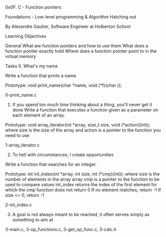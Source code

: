 0x0F. C - Function pointers

Foundations - Low-level programming & Algorithm  Hatching out

By Alexandre Gautier, Software Engineer at Holberton School


Learning Objectives

General
What are function pointers and how to use them
What does a function pointer exactly hold
Where does a function pointer point to in the virtual memory


Tasks
0. What's my name

Write a function that prints a name.

Prototype: void print_name(char *name, void (*f)(char *));*

0-print_name.c



1. If you spend too much time thinking about a thing, you'll never get it done
Write a function that executes a function given as a parameter on each element of an array.

Prototype: void array_iterator(int *array, size_t size, void (*action)(int));
where size is the size of the array
and action is a pointer to the function you need to use


1-array_iterator.c



2. To hell with circumstances; I create opportunities

Write a function that searches for an integer.

Prototype: int int_index(int *array, int size, int (*cmp)(int));
where size is the number of elements in the array array
cmp is a pointer to the function to be used to compare values
int_index returns the index of the first element for which the cmp function does not return 0
If no element matches, return -1
If size <= 0, return -1



2-int_index.c




3. A goal is not always meant to be reached, it often serves simply as something to aim at


3-main.c, 3-op_functions.c, 3-get_op_func.c, 3-calc.h




















